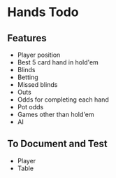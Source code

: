# Hands Todo

## Features

* Player position
* Best 5 card hand in hold'em
* Blinds
* Betting
* Missed blinds
* Outs
* Odds for completing each hand
* Pot odds
* Games other than hold'em
* AI

## To Document and Test

* Player
* Table
